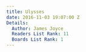 ```yaml
---
title: Ulysses
date: 2016-11-03 19:07:00 Z
Details:
  Author: James Joyce
  Readers List Rank: 11
  Boards List Rank: 1
---
```


